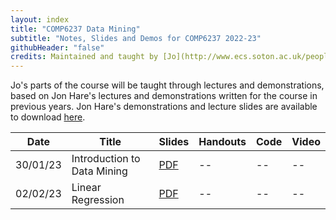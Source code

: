 ```yaml
---
layout: index
title: "COMP6237 Data Mining"
subtitle: "Notes, Slides and Demos for COMP6237 2022-23"
githubHeader: "false"
credits: Maintained and taught by [Jo](http://www.ecs.soton.ac.uk/people/jh1c18)
---
```



Jo's parts of the course will be taught through lectures and demonstrations, based on Jon Hare's lectures and demonstrations written for the course in previous years. Jon Hare's demonstrations and lecture slides are available to download  [here](http://jenkins.ecs.soton.ac.uk/job/COMP6237/lastSuccessfulBuild/artifact/app/target/COMP6237-1.0-SNAPSHOT-jar-with-dependencies.jar).
<!--
The launcher program that opens when you launch the jar is self explanatory, but once you've selected a presentation or demo you can make it full screen by pressing "f" (press again to exit). For the presentations you can use the left and right arrow keys to navigate. Note that on some of the interactive slides, you might need to click on the slide background for the arrow keys to work if you clicked on any controls other than buttons. 
-->

Date     | Title        | Slides                             | Handouts  | Code  | Video |
---------| ------------ | ---------------------------------- | --------- | ----- | ----- |
30/01/23 | Introduction to Data Mining | [PDF](./lectures/pdf/01_intro.pdf) | -- | -- | -- |
02/02/23 | Linear Regression | [PDF](./lectures/pdf/LinearRegression.pdf) | -- | -- | -- |

<!--
27/02/23  | Making Recommendations | [PDF](./lectures/pdf/02_Recommender_Systems.pdf) | [PDF](./lectures/pdf/02_Recommender_Systems_HO.pdf) | [git](https://github.com/JoGrundy/Data-Mining-Demo-Code-18-19/blob/master/recommender.ipynb) | [Video](https://southampton.cloud.panopto.eu/Panopto/Pages/Viewer.aspx?id=692a40f6-4067-4f8b-86fc-ae4701181940) |
28/02/23  | Discovering Groups | [PDF](./lectures/pdf/03_discovering_groups.pdf) | [PDF](./lectures/pdf/03_discovering_groups_HO.pdf) | [git](https://github.com/JoHoughton/Data-Mining-Demo-Code-18-19/blob/master/groups.ipynb) | [Video](https://southampton.cloud.panopto.eu/Panopto/Pages/Viewer.aspx?id=1ef4f522-eb43-49ab-b583-ae4a0095a6a8) |
03/03/23  | Covariance, EVD, PCA & SVD | [PDF](./lectures/pdf/04_covariance.pdf) | [PDF](./lectures/pdf/04_covariance_HO_jh.pdf) | [git](https://github.com/JoGrundy/Data-Mining-Demo-Code-18-19/blob/master/04-covariance.ipynb) | [Video](https://southampton.cloud.panopto.eu/Panopto/Pages/Viewer.aspx?id=5eb58a5a-c169-4794-95c7-ae4b0095bd2f) |
06/03/23  | Embedding Data | [PDF](./lectures/pdf/05_embedding_data.pdf) | [PDF](./lectures/pdf/05_embedding_data_HO_jh.pdf) | [git](https://github.com/JoGrundy/Data-Mining-Demo-Code-18-19/blob/master/05_embedding_data.ipynb) | [Video](https://southampton.cloud.panopto.eu/Panopto/Pages/Viewer.aspx?id=eeeb0aac-f446-473e-8d68-ae510094fa37) |
07/03/23  | Searching and Ranking | [PDF](./lectures/pdf/06_search.pdf) | [PDF](./lectures/pdf/06_search_HO.pdf) | [git](https://github.com/JoHoughton/Data-Mining-Demo-Code-18-19/blob/master/searchRank.ipynb) | [Video](https://southampton.cloud.panopto.eu/Panopto/Pages/Viewer.aspx?id=f7a4e5a0-5cf7-42f9-a86d-ae52009490b1) |
09/03/23   | Document Filtering  | [PDF](./lectures/pdf/07_document_filtering_jh.pdf) | [PDF](./lectures/pdf/07_document_filtering_HO.pdf) | [git](https://github.com/JoGrundy/Data-Mining-Demo-Code-18-19/blob/master/07_doc_filtering.ipynb) | [Video](https://southampton.cloud.panopto.eu/Panopto/Pages/Viewer.aspx?id=30eec0a0-c2b7-4a28-a930-ae540094d59f) |
13/03/23   | Modelling with Decision Trees | [PDF](./lectures/pdf/08_decision_trees.pdf) | [PDF](./lectures/pdf/08_decision_trees_HO.pdf) | [git](https://github.com/JoGrundy/Data-Mining-Demo-Code-18-19/blob/master/08_decisiontrees.ipynb) | [Video](https://southampton.cloud.panopto.eu/Panopto/Pages/Viewer.aspx?id=3390a864-558f-4f57-b491-ae580094524f) |
14/03/23   | Modelling Prices & Nearest Neighbours | [PDF](./lectures/pdf/09_nearest_neighbours.pdf) | [PDF](./lectures/pdf/09_nearest_neighbours_HO.pdf) | [git](https://github.com/JoGrundy/Data-Mining-Demo-Code-18-19/blob/master/09_nearest_neighbours.ipynb) | [Video](https://southampton.cloud.panopto.eu/Panopto/Pages/Viewer.aspx?id=64c89832-501a-467f-ae3e-ae59009487a8) |
16/3/23  | Market Basket Analysis |  [PDF](./lectures/pdf/10_market_basket.pdf) | [PDF](./lectures/pdf/10_market_basket_HO.pdf) | [git](https://github.com/JoGrundy/Data-Mining-Demo-Code-18-19/blob/master/10_market_basket.ipynb) | [Video](https://southampton.cloud.panopto.eu/Panopto/Pages/Viewer.aspx?id=41298585-4c32-4016-8a30-ae5b009faf53) |
24/04/23  | Semantic Spaces | [PDF](./lectures/pdf/11_semantic_spaces.pdf) | [PDF](./lectures/pdf/11_semantic_spaces_HO.pdf) | [git](https://github.com/JoGrundy/Data-Mining-Demo-Code-18-19/blob/master/11_semantic_spaces.ipynb) | [Video](https://southampton.cloud.panopto.eu/Panopto/Pages/Viewer.aspx?id=41f0868f-9b3f-442d-9fd1-ae5f009458b4) |
25/04/23  | Finding Independent Features, Topic Modelling |  [PDF](./lectures/pdf/12_finding_features.pdf) | [PDF](./lectures/pdf/12_finding_features_HO.pdf) | [git](https://github.com/JoHoughton/Data-Mining-Demo-Code-18-19/blob/master/12_finding_features.ipynb) | [Video](https://southampton.cloud.panopto.eu/Panopto/Pages/Viewer.aspx?id=c4056449-2ba1-4dd8-b3fd-ae600093e9f5) |
27/4/23   | Outlier Detection |  [PDF](./lectures/pdf/13_outlier_detection.pdf)  | [PDF](./lectures/pdf/13_outlier_detection_HO.pdf) | [git](https://github.com/jogrundy/Data-Mining-Demo-Code-18-19/blob/master/13_outlier.ipynb) | [Video](https://southampton.cloud.panopto.eu/Panopto/Pages/Viewer.aspx?id=5ab8ea1b-bdbe-4e56-a4c2-ae620095944f) |
19/5/22  | Exam Prep and Q&A |  -- | -- | -- |
-->
